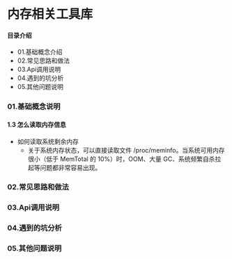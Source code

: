 # 内存相关工具库
#### 目录介绍
- 01.基础概念介绍
- 02.常见思路和做法
- 03.Api调用说明
- 04.遇到的坑分析
- 05.其他问题说明



### 01.基础概念说明
#### 1.3 怎么读取内存信息
- 如何读取系统剩余内存
    - 关于系统内存状态，可以直接读取文件 /proc/meminfo。当系统可用内存很小（低于 MemTotal 的 10%）时，OOM、大量 GC、系统频繁自杀拉起等问题都非常容易出现。


### 02.常见思路和做法


### 03.Api调用说明



### 04.遇到的坑分析


### 05.其他问题说明





